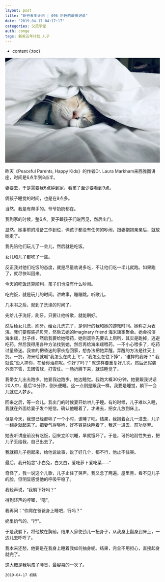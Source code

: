 ```yaml
---
layout: post
title: "新爸五年计划 | 096 哄睡的最快记录"
date: "2019-04-17 04:17:17"
categories: 父范学堂
auth: conge
tags: 新爸五年计划 儿子
---
```

* content
{:toc}

![](/assets/images/父范学堂/118382-d962a239fe7ab77b.png)

昨天《Peaceful Parents, Happy Kids》的作者Dr. Laura Markham来西雅图讲座，时间是6点半到8点半。

妻要去，于是需要我6点钟到家，看孩子至少要看到9点。

俩孩子睡觉的时间，也是在9点多。

当然，我是有帮手的。爷爷奶奶都在。

我到家的时候，整6点。妻子跟孩子们说再见，然后出门。

显然，她事前的准备工作到位，俩孩子都没有任何的吵闹，跟妻抱抱亲亲后，就放她走了。





我先陪他们玩儿了一会儿，然后就是吃饭。

女儿和儿子都吃了一些。

反正我对他们吃饭的态度，就是尽量劝说多吃，不让他们吃一半儿就跑。如果跑了，就尽快叫回来。

今天的吃饭还算顺利，孩子们也没有什么吵闹。

吃完饭，就是玩儿的时间。讲故事，蹦蹦跳，听歌儿。

几本书之后，就到了洗澡的时间了。

先给儿子洗好，刷牙。只要让他听歌，就能刷好。

然后给女儿洗，刷牙。给女儿洗完了，是例行的我和她的游戏时间。她称之为表演。我们要假装抓贝壳，然后去她的Imaginary friend 海米瑶家聚会。她会扮演海米瑶，肚子疼，然后我要给她喂药，她则谎称先要去上厕所，其实是跑掉，逃避吃药。然后我得用各种方法找到她，然后再给海米瑶喂药。一不小心喂多了，吃药过量昏迷。我害的把昏迷的家伙抱回家，想办法把她弄醒。弄醒的方法是往天上扔。一扔，海米瑶就喊“我怎么在向上飞”，“我怎么在往下掉”，“谁摔的我呀？” 我就说“没人摔你，在给你治病呢。你好了吗？“ 就这样要重复好几次。然后还假装外面下雪，去团雪球，打雪仗。一场折腾下来，就该睡觉了。

我带女儿出去跑步。她要我边跑步，她边睡觉。我跑大概30分钟，她要跟我说话20人中，最后10分钟，倒头便睡。这一点倒是跟我一样。我要是睡觉，躺下一会儿就进入梦乡。

回来之后，等一会儿。我出门的时候妻开始哄儿子睡。有的时候，儿子难以入睡，我就在外面给妻子发个短信，确认他睡着了，才进去，把女儿放到床上。

但是今天，我想已经都哄了一个小时，该睡了吧。结果，我抱着女儿一进去，儿子一翻身就起来了。把妻气得够呛，好不容易快睡着了，我这一进去，前功尽弃。

她去听讲座前没有吃饭，回来立即哄睡，早就饿坏了。于是，可怜地耐性失去，把儿子丢给我，自己出去了。

我就把儿子抱起来，给他说故事，说了好几个，都不行，他止不住哭。

最后，我开始念"小白兔，白又白，爱吃萝卜爱吃菜……”

奇怪了，我一说这个儿歌，儿子止住了哭声。我又念了两遍。屋里黑，看不见儿子的脸，但明显感觉他的呼吸平稳了。

我轻声说，“我躺下好吗？”

得到轻声的哼唧，“嗯”。

我再问：“你爬在爸爸身上睡吧，行吗？”

奶里奶气的，“行”。

于是我躺下，将他放在胸前。结果人家使劲儿一扭身子，从我身上翻身到床上，一边儿去呼呼了。

我本来还愁，他要是在我身上睡着我如何抽身呢。结果，完全不用担心，直接起身就完了。

这大概是我哄孩子睡觉，最容易的一次了。

```
2019-04-17 初稿
```
